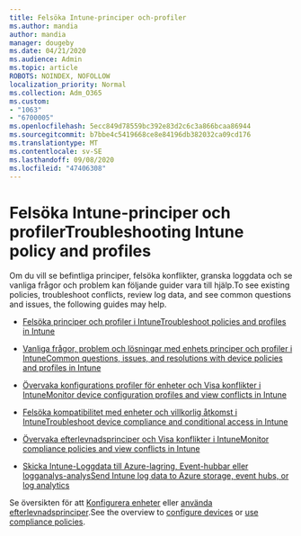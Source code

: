 ```yaml
---
title: Felsöka Intune-principer och-profiler
ms.author: mandia
author: mandia
manager: dougeby
ms.date: 04/21/2020
ms.audience: Admin
ms.topic: article
ROBOTS: NOINDEX, NOFOLLOW
localization_priority: Normal
ms.collection: Adm_O365
ms.custom:
- "1063"
- "6700005"
ms.openlocfilehash: 5ecc849d78559bc392e83d2c6c3a866bcaa86944
ms.sourcegitcommit: b7bbe4c5419668ce8e84196db382032ca09cd176
ms.translationtype: MT
ms.contentlocale: sv-SE
ms.lasthandoff: 09/08/2020
ms.locfileid: "47406308"
---
```

# <a name="troubleshooting-intune-policy-and-profiles"></a><span data-ttu-id="fd7bc-102">Felsöka Intune-principer och profiler</span><span class="sxs-lookup"><span data-stu-id="fd7bc-102">Troubleshooting Intune policy and profiles</span></span>

<span data-ttu-id="fd7bc-103">Om du vill se befintliga principer, felsöka konflikter, granska loggdata och se vanliga frågor och problem kan följande guider vara till hjälp.</span><span class="sxs-lookup"><span data-stu-id="fd7bc-103">To see existing policies, troubleshoot conflicts, review log data, and see common questions and issues, the following guides may help.</span></span>

- [<span data-ttu-id="fd7bc-104">Felsöka principer och profiler i Intune</span><span class="sxs-lookup"><span data-stu-id="fd7bc-104">Troubleshoot policies and profiles in Intune</span></span>](https://docs.microsoft.com/mem/intune/configuration/troubleshoot-policies-in-microsoft-intune)

- [<span data-ttu-id="fd7bc-105">Vanliga frågor, problem och lösningar med enhets principer och profiler i Intune</span><span class="sxs-lookup"><span data-stu-id="fd7bc-105">Common questions, issues, and resolutions with device policies and profiles in Intune</span></span>](https://docs.microsoft.com/intune/device-profile-troubleshoot)

- [<span data-ttu-id="fd7bc-106">Övervaka konfigurations profiler för enheter och Visa konflikter i Intune</span><span class="sxs-lookup"><span data-stu-id="fd7bc-106">Monitor device configuration profiles and view conflicts in Intune</span></span>](https://docs.microsoft.com/intune/device-profile-monitor)

- [<span data-ttu-id="fd7bc-107">Felsöka kompatibilitet med enheter och villkorlig åtkomst i Intune</span><span class="sxs-lookup"><span data-stu-id="fd7bc-107">Troubleshoot device compliance and conditional access in Intune</span></span>](https://docs.microsoft.com/intune/troubleshoot-conditional-access)

- [<span data-ttu-id="fd7bc-108">Övervaka efterlevnadsprinciper och Visa konflikter i Intune</span><span class="sxs-lookup"><span data-stu-id="fd7bc-108">Monitor compliance policies and view conflicts in Intune</span></span>](https://docs.microsoft.com/intune/compliance-policy-monitor)

- [<span data-ttu-id="fd7bc-109">Skicka Intune-Loggdata till Azure-lagring, Event-hubbar eller logganalys-analys</span><span class="sxs-lookup"><span data-stu-id="fd7bc-109">Send Intune log data to Azure storage, event hubs, or log analytics</span></span>](https://docs.microsoft.com/intune/review-logs-using-azure-monitor)

<span data-ttu-id="fd7bc-110">Se översikten för att [Konfigurera enheter](https://docs.microsoft.com/intune/device-profiles) eller [använda efterlevnadsprinciper](https://docs.microsoft.com/intune/device-compliance-get-started).</span><span class="sxs-lookup"><span data-stu-id="fd7bc-110">See the overview to [configure devices](https://docs.microsoft.com/intune/device-profiles) or [use compliance policies](https://docs.microsoft.com/intune/device-compliance-get-started).</span></span>